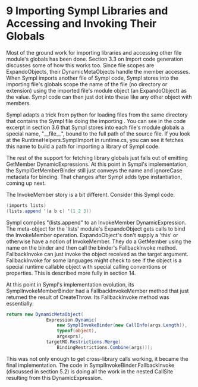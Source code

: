 # 9 Importing Sympl Libraries and Accessing and Invoking Their Globals

Most of the ground work for importing libraries and accessing other file module's globals has been done. Section 3.3 on Import code generation discusses some of how this works too. Since file scopes are ExpandoObjects, their DynamicMetaObjects handle the member accesses. When Sympl imports another file of Sympl code, Sympl stores into the importing file's globals scope the name of the file (no directory or extension) using the imported file's module object (an ExpandoObject) as the value. Sympl code can then just dot into these like any other object with members.

Sympl adapts a trick from python for loading files from the same directory that contains the Sympl file doing the importing . You can see in the code excerpt in section 3.6 that Sympl stores into each file's module globals a special name, "\_\_file\_\_", bound to the full path of the source file. If you look at the RuntimeHelpers.SymplImport in runtime.cs, you can see it fetches this name to build a path for importing a library of Sympl code.

The rest of the support for fetching library globals just falls out of emitting GetMember DynamicExpressions. At this point in Sympl's implementation, the SymplGetMemberBinder still just conveys the name and ignoreCase metadata for binding. That changes after Sympl adds type instantiation, coming up next.

The InvokeMember story is a bit different. Consider this Sympl code:

``` csharp
(imports lists)
(lists.append '(a b c) '(1 2 3))
```

Sympl compiles "(lists.append" to an InvokeMember DynamicExpression. The meta-object for the 'lists' module's ExpandoObject gets calls to bind the InvokeMember operation. ExpandoObject's don't supply a 'this' or otherwise have a notion of InvokeMember. They do a GetMember using the name on the binder and then call the binder's FallbackInvoke method. FallbackInvoke can just invoke the object received as the target argument. FallbackInvoke for some languages might check to see if the object is a special runtime callable object with special calling conventions or properties. This is described more fully in section 14.

At this point in Sympl's implementation evolution, its SymplInvokeMemberBinder had a FallbackInvokeMember method that just returned the result of CreateThrow. Its FallbackInvoke method was essentially:

``` csharp
return new DynamicMetaObject(
               Expression.Dynamic(
                   new SymplInvokeBinder(new CallInfo(args.Length)),
                   typeof(object),
                   argexprs),
               targetMO.Restrictions.Merge(
                   BindingRestrictions.Combine(args)));
```

This was not only enough to get cross-library calls working, it became the final implementation. The code in SymplInvokeBinder.FallbackInvoke (discussed in section 5.2) is doing all the work in the nested CallSite resulting from this DynamicExpression.
